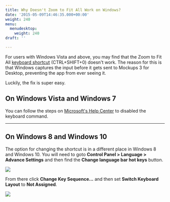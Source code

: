 ```yaml
---
title: Why Doesn't Zoom to Fit All Work on Windows?
date: '2015-05-09T14:46:35.000+00:00'
weight: 240
menu:
  menudesktop:
    weight: 240
draft: ''

---
```

For users with Windows Vista and above, you may find that the Zoom to Fit All [keyboard shortcut](https://docs.balsamiq.com/desktop/shortcuts/) (CTRL+SHIFT+0) doesn't work. The reason for this is that Windows captures the input before it gets sent to Mockups 3 for Desktop, preventing the app from ever seeing it.

Luckily, the fix is super easy.

## On Windows Vista and Windows 7

You can follow the steps on [Microsoft's Help Center](https://support.microsoft.com/en-us/kb/967893) to disabled the keyboard command.

***

## On Windows 8 and Windows 10

The option for changing the shortcut is in a different place in Windows 8 and Windows 10. You will need to goto **Control Panel > Language > Advance Settings** and then find the **Change language bar hot keys** button.

![](https://media.balsamiq.com/img/support/docs/m4d/b3/ctrl_shift_0-windows_10_1.png)

From there click **Change Key Sequence...** and then set **Switch Keyboard Layout** to **Not Assigned**.

![](https://media.balsamiq.com/img/support/docs/m4d/b3/ctrl_shift_0-windows_10_2.png)
